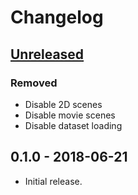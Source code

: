 # Changelog

## [Unreleased]
### Removed
- Disable 2D scenes
- Disable movie scenes
- Disable dataset loading

## 0.1.0 - 2018-06-21

- Initial release.

[Unreleased]: https://github.com/cicwi/tomopackets/compare/v0.1.0...HEAD
